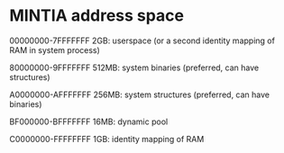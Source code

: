 # MINTIA address space

00000000-7FFFFFFF   2GB: userspace (or a second identity mapping of RAM in system process)

80000000-9FFFFFFF 512MB: system binaries (preferred, can have structures)

A0000000-AFFFFFFF 256MB: system structures (preferred, can have binaries)

BF000000-BFFFFFFF  16MB: dynamic pool

C0000000-FFFFFFFF   1GB: identity mapping of RAM